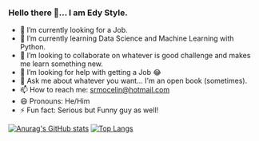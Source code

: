 ### Hello there 👋... I am Edy Style.

- 🔭 I’m currently looking for a Job.
- 🌱 I’m currently learning Data Science and Machine Learning with Python.
- 👯 I’m looking to collaborate on whatever is good challenge and makes me learn something new.
- 🤔 I’m looking for help with getting a Job 😂
- 💬 Ask me about whatever you want... I'm an open book (sometimes).
- 📫 How to reach me: srmocelin@hotmail.com
- 😄 Pronouns: He/Him 
- ⚡ Fun fact: Serious but Funny guy as well! 

[![Anurag's GitHub stats](https://github-readme-stats.vercel.app/api?username=EdyStyle&show_icons=true&theme=dark)](https://github.com/EdyStyle/github-readme-stats)
[![Top Langs](https://github-readme-stats.vercel.app/api/top-langs/?username=EdyStyle&show_icons=true&theme=dark)](https://github.com/EdyStyle/github-readme-stats)


